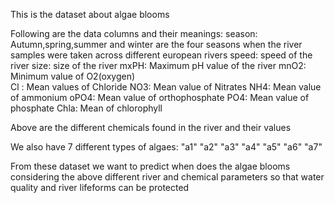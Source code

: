 This is the dataset about algae blooms

Following are the data columns and their meanings:
season: Autumn,spring,summer and winter are the four seasons when the river samples were taken across different european rivers
speed: speed of the river
size: size of the river
mxPH: Maximum pH value of the river
mnO2: Minimum value of O2(oxygen)   
Cl : Mean values of Chloride
NO3: Mean value of Nitrates
NH4: Mean value of ammonium
oPO4: Mean value of orthophosphate
PO4: Mean value of phosphate
Chla: Mean of chlorophyll

Above are the different chemicals found in the river and their values

We also have 7 different types of algaes:
"a1"     "a2"     "a3"     "a4"     "a5"    "a6"     "a7"

From these dataset we want to predict when does the algae blooms considering the above different river and chemical parameters so that water quality and river lifeforms can be protected

